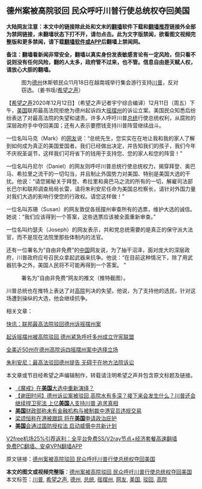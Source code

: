  <h2>德州案被高院驳回 民众呼吁川普行使总统权夺回美国</h2> <p class="notice"><b>大陆网友注意：本文中的链接除此处和文末的<a href="https://github.com/bannedbook/fanqiang" >翻墙</a>软件下载和<a href="https://github.com/killgcd/justmysocks/blob/master/README.md">翻墙推荐</a>链接外全部为禁网链接，未翻墙状态下打不开，请勿点击。此为文字版禁闻，欲看图文视频完整版和更多禁闻，请下载<a href="https://github.com/bannedbook/fanqiang">翻墙软件或APP</a>后翻墙上禁闻网。</p><p>备注：翻墙看新闻非常安全，翻墙以真实身份发表敏感言论有一定风险，但只看不说则没有任何风险，翻的人太多，政府管不过来，也不管。信息自由是天赋人权，请放心大胆的翻墙。</b></p>  <div class="entry"> <figure><figcaption>图为<a href="https://www.bannedbook.org/bnews/tag/%e5%be%b7%e5%b7%9e/" class="st_tag internal_tag" rel="tag" title="标签 德州 下的日志">德州</a>休斯顿民众11月18日在越南城举行集会游行支持<a href="https://www.bannedbook.org/bnews/tag/%e5%b7%9d%e6%99%ae/" class="st_tag internal_tag" rel="tag" title="标签 川普 下的日志">川普</a>，反对窃选。（姜书瑶/<a href="https://www.bannedbook.org/bnews/tag/%e5%b8%8c%e6%9c%9b%e4%b9%8b%e5%a3%b0/" class="st_tag internal_tag" rel="tag" title="标签 希望之声 下的日志">希望之声</a>）</figcaption></figure> <p>【<span class='wp_keywordlink_affiliate'><a href="https://www.soundofhope.org" title="希望之声" target="_blank">希望之声</a></span>2020年12月12日】（希望之声记者宇宁综合编译）12月11日（周五）下午，<a href="https://www.bannedbook.org/bnews/tag/%e7%be%8e%e5%9b%bd/" class="st_tag internal_tag" rel="tag" title="标签 美国 下的日志">美国</a>联邦最高法院拒绝为德州起诉四大<a href="https://www.bannedbook.org/bnews/tag/%E6%91%87%E6%91%86%E5%B7%9E/" class="st_tag internal_tag" rel="tag" title="标签 摇摆州 下的日志">摇摆州</a>的诉讼立案。美国民众知悉后纷纷表达了对最高法院的失望和谴责。许多人呼吁川普<a href="https://www.bannedbook.org/bnews/tag/%e6%80%bb%e7%bb%9f/" class="st_tag internal_tag" rel="tag" title="标签 总统 下的日志">总统</a>行使总统权利，从腐败的深层政府手中夺回美国；还有人表示要攒钱支持川普阵营继续战斗。</p> <p>一位名叫马克（Mark）的<a href="https://www.bannedbook.org/bnews/tag/%e7%bd%91%e5%8f%8b/" class="st_tag internal_tag" rel="tag" title="标签 网友 下的日志">网友</a>说：“总统先生，您实实在在地让我和我的家人了解到如何成为真正的美国爱国者。我们已经做出决定，并告知我们的孩子，我们今年不庆祝圣诞节，这样我们可将省下的钱用于支持您、您的家人和您的阵营！”</p> <p>一位名叫丹尼尔（Daniel）的网友则呼吁川普总统行使总统权力，揭穿拜登、奥巴马、希拉里之流干的一切勾当，并且制止外国势力对美国、特别是美国大选的干扰。他说：“请您揭秘关于拜登、希拉里和奥巴马之流的所有的一切，解雇司法部长巴尔和联邦调查局局长雷，请将朱利安尼任命为美国总检察长，请针对外国力量对我们大选的影响行使您的行政权。请您这样做！”</p> <p>一位名叫苏珊（Susan）的网友敦促各摇摆州审查所有的选票，维护大选的诚信。她说：“我们应该得到一个答案，这些选票应该被全面重新审查。”</p>  <p>一位名叫约瑟夫（Joseph）的网友表示，共和党总统需要的是真正的保守派大法官，而不是现在法院里那些体制内的法官。</p> <p>还有一位署名为“自由非免费”的<span class='wp_keywordlink_affiliate'><a href="https://www.bannedbook.org/" title="中国" target="_blank">中国</a></span>网友说，为了抽干沼泽，面对庞大的深层政府，川普政府应号召民众拿起武器来抗争。他说：“在目前这种情况下，除了用武器抗争之外，美国人民将不可能再得到一个答案。 ”</p> <figure><figcaption>署名为”自由非免费“网友的推文（推特截图）。</figcaption></figure> <p>川普总统也在推特上表达了对<a href="https://www.bannedbook.org/bnews/tag/%e9%ab%98%e9%99%a2/" class="st_tag internal_tag" rel="tag" title="标签 高院 下的日志">高院</a>判决的失望。他说，为了支持他的选民，针对这场遭到操纵的大选，他会继续抗争。</p> <p>相关文章：</p>  <p><a href="https://www.soundofhope.org/post/452755">快讯：联邦最高法院驳回德州诉摇摆州案</a></p> <p><a href="https://www.soundofhope.org/post/452779">起诉摇摆州被高院驳回 德州紧急呼吁多州成立守宪联盟</a></p> <p><a href="https://www.soundofhope.org/post/452455">全美近50州在德州高院诉四摇摆州案中选择立场</a></p> <p><a href="https://www.soundofhope.org/post/452824">朱利安尼：最高法驳回德州提告 无碍于在地方法院诉讼</a></p>  <p>本文章或节目经希望之声编辑制作，转载请注明希望之声并包含原文标题及链接。</p> <ul class='op-related-articles' title='相关阅读'> <li><a href='https://www.bannedbook.org/bnews/ssgc/20201212/1446533.html' target='_blank'>《魔戒》在<b>美国</b>大选中重新演绎？</a></li> <li><a href='https://www.bannedbook.org/bnews/bannedvideo/20201212/1446528.html' target='_blank'>【谢田时间】德州诉讼案被驳回 高院水有多深？接下来会发生什么？川普还会继续捍卫宪法 上亿<b>美国</b>人支持川普 追求真相</a></li> <li><a href='https://www.bannedbook.org/bnews/worldnews/usa/20201212/1446527.html' target='_blank'><b>美国</b>财政部称未有金融机构与被制裁中港官员违规交易</a></li> <li><a href='https://www.bannedbook.org/bnews/baitai/20201212/1446520.html' target='_blank'>梁颂恒称在港被跟踪 将在<b>美国</b>申请政治庇护</a></li> <li><a href='https://www.bannedbook.org/bnews/cbnews/20201212/1446493.html' target='_blank'><b>美国</b>会通过国防授权法 启动威慑中共新计划</a></li> </ul> <p class="texttj"> <a href="https://github.com/bannedbook/fanqiang/wiki/V2ray%E6%9C%BA%E5%9C%BA" target="_blank">V2free机场25%引荐返利：全平台免费SS/V2ray节点+经济套餐高速翻墙</a><br/> <a href="https://github.com/bannedbook/fanqiang/wiki/%E7%A6%81%E9%97%BB%E7%BD%91%E5%AE%89%E5%8D%93%E7%BF%BB%E5%A2%99%E6%96%B0%E9%97%BBAPP" target="_blank">免费PC翻墙、安卓VPN翻墙APP</a></p><p>原文链接：<a class="src_link"  href="https://www.soundofhope.org/post/452860" target="_blank">德州案被高院驳回 民众呼吁川普行使总统权夺回美国</a></p><a name='sharetosocial'></a>       <div><b>本文的图文或视频完整版</b>：<a href='https://www.bannedbook.org/bnews/comments/20201212/1446532.html'>德州案被高院驳回 民众呼吁川普行使总统权夺回美国</a></div>  </div><!--END ENTRY--> <div class="postfooter"> <div>本文标签：<a href="https://www.bannedbook.org/bnews/tag/%e5%b7%9d%e6%99%ae/" rel="tag">川普</a>, <a href="https://www.bannedbook.org/bnews/tag/%e5%b8%8c%e6%9c%9b%e4%b9%8b%e5%a3%b0/" rel="tag">希望之声</a>, <a href="https://www.bannedbook.org/bnews/tag/%e5%be%b7%e5%b7%9e/" rel="tag">德州</a>, <a href="https://www.bannedbook.org/bnews/tag/%e6%80%bb%e7%bb%9f/" rel="tag">总统</a>, <a href="https://www.bannedbook.org/bnews/tag/%E6%91%87%E6%91%86%E5%B7%9E/" rel="tag">摇摆州</a>, <a href="https://www.bannedbook.org/bnews/tag/%e7%bd%91%e5%8f%8b/" rel="tag">网友</a>, <a href="https://www.bannedbook.org/bnews/tag/%e7%be%8e%e5%9b%bd/" rel="tag">美国</a>, <a href="https://www.bannedbook.org/bnews/tag/%E9%A9%B3%E5%9B%9E/" rel="tag">驳回</a>, <a href="https://www.bannedbook.org/bnews/tag/%e9%ab%98%e9%99%a2/" rel="tag">高院</a></div>  </div><!--END POSTFOOTER--> 